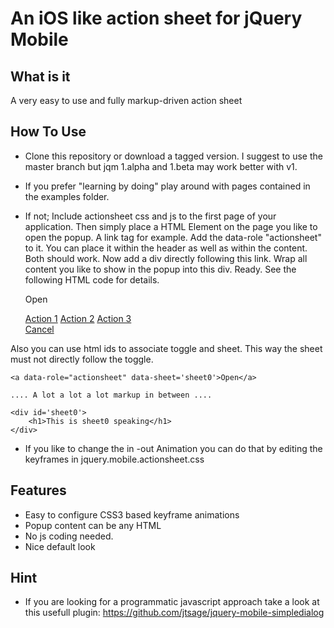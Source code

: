An iOS like action sheet for jQuery Mobile
==========================================

What is it
----------
A very easy to use and fully markup-driven action sheet

How To Use
----------
* Clone this repository or download a tagged version. I suggest to use the
master branch but jqm 1.alpha and 1.beta may work better with v1.
* If you prefer "learning by doing" play around with pages contained in the
examples folder.
* If not;
Include actionsheet css and js to the first page of your application. 
Then simply place a HTML Element on the page you like to open the popup.
A link tag for example. Add the data-role "actionsheet" to it. You can place it within
the header as well as within the content. Both should work.
Now add a div directly following this link. Wrap all content you like to show in the popup
into this div. Ready. See the following HTML code for details.

    <a data-icon="plus" data-role="actionsheet">Open</a>
    <div>
      <a data-role="button" href="#">Action 1</a>
      <a data-role="button" href="#">Action 2</a>
      <a data-role="button" href="#">Action 3</a>
      <br/>
      <!-- This close button is optional. The widget also closes if you click or touch outside of the popup -->
      <a data-role="button" data-rel="close" href="#">Cancel</a>
    </div>

Also you can use html ids to associate toggle and sheet. This way the sheet must not directly follow the toggle.

    <a data-role="actionsheet" data-sheet='sheet0'>Open</a>

    .... A lot a lot a lot markup in between ....

    <div id='sheet0'>
        <h1>This is sheet0 speaking</h1>
    </div>

* If you like to change the in -out Animation you can do that by editing the keyframes in jquery.mobile.actionsheet.css


Features
--------
* Easy to configure CSS3 based keyframe animations
* Popup content can be any HTML
* No js coding needed.
* Nice default look

Hint
----
* If you are looking for a programmatic javascript approach take a look at this
usefull plugin: https://github.com/jtsage/jquery-mobile-simpledialog

